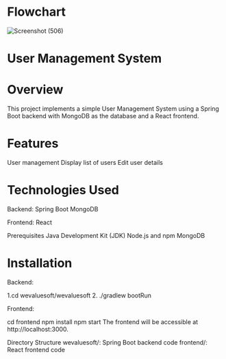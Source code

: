 # Flowchart 
![Screenshot (506)](https://github.com/nutankumari211/EmployeeManagement/assets/31533479/6a12d6f5-2641-4fd5-afc6-2883372c40c0)

# User Management System
# Overview
This project implements a simple User Management System using a Spring Boot backend with MongoDB as the database and a React frontend.

# Features
User management
Display list of users
Edit user details

# Technologies Used
Backend:
Spring Boot
MongoDB

Frontend:
React


Prerequisites
Java Development Kit (JDK)
Node.js and npm
MongoDB

# Installation
Backend:

1.cd wevaluesoft/wevaluesoft
2. ./gradlew bootRun

Frontend:

cd frontend
npm install
npm start
The frontend will be accessible at http://localhost:3000.

Directory Structure
wevaluesoft/: Spring Boot backend code
frontend/: React frontend code

